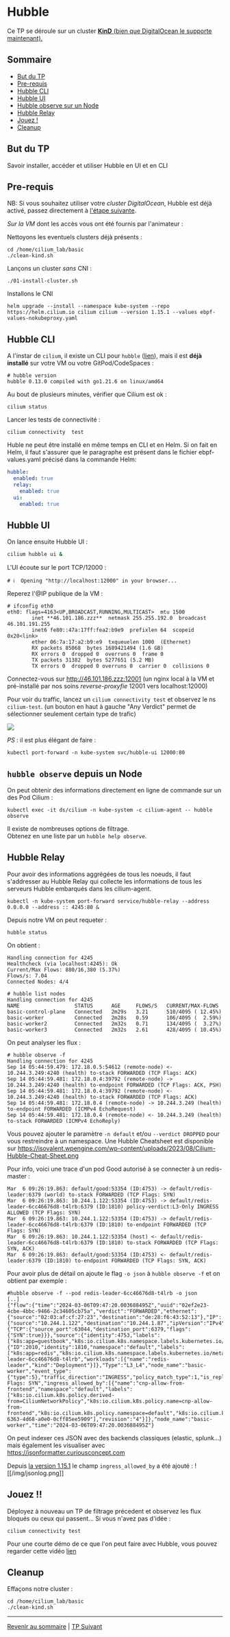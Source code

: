 # Hubble

Ce TP se déroule sur un cluster <ins>**KinD**<ins> (bien que DigitalOcean le supporte maintenant). 

## Sommaire
  * [But du TP](#but-du-tp)
  * [Pre-requis](#pre-requis)
  * [Hubble CLI](#hubble-cli)
  * [Hubble UI](#hubble-ui)
  * [Hubble observe sur un Node](#hubble-observe-sur-un-node)
  * [Hubble Relay](#hubble-relay)
  * [Jouez !](#jouez-)
  * [Cleanup](#cleanup)

## But du TP
Savoir installer, accéder et utiliser Hubble en UI et en CLI 

## Pre-requis

NB: Si vous souhaitez utiliser votre *cluster DigitalOcean*, Hubble est déjà activé, passez directement à [l'étape suivante](https://github.com/srnfr/TP-CNI/blob/main/docs/TP14.md#hubble-ui).

*Sur la VM* dont les accès vous ont été fournis par l'animateur :

Nettoyons les eventuels clusters déjà présents :
```shell
cd /home/cilium_lab/basic
./clean-kind.sh 
```

Lançons un cluster *sans* CNI :
```shell
./01-install-cluster.sh
```

Installons le CNI
```shell
helm upgrade --install --namespace kube-system --repo https://helm.cilium.io cilium cilium --version 1.15.1 --values ebpf-values-nokubeproxy.yaml
```

## Hubble CLI

A l'instar de `cilium`, il existe un CLI pour `hubble` ([lien](https://docs.cilium.io/en/stable/gettingstarted/hubble_setup/#install-the-hubble-client)), mais il est **déjà installé** sur votre VM ou votre GitPod/CodeSpaces :

```shell
# hubble version
hubble 0.13.0 compiled with go1.21.6 on linux/amd64
```

Au bout de plusieurs minutes, vérifier que Cilium est ok :
```shell
cilium status
```
Lancer les tests de connectivité :
```shell
cilium connectivity  test
```

Huble ne peut être installé en même temps en CLI et en Helm.
Si on fait en Helm, il faut s'assurer que le paragraphe est présent dans le fichier ebpf-values.yaml précisé dans la commande Helm:
```yaml
hubble:
  enabled: true
  relay:
    enabled: true
  ui:
    enabled: true
```

## Hubble UI

On lance ensuite Hubble UI :
```bash
cilium hubble ui &
```

L'UI écoute sur le port TCP/12000 :
```
# ℹ️  Opening "http://localhost:12000" in your browser...
```

Reperez l'@IP publique de la VM :
```shell
# ifconfig eth0
eth0: flags=4163<UP,BROADCAST,RUNNING,MULTICAST>  mtu 1500
        inet **46.101.186.zzz**  netmask 255.255.192.0  broadcast 46.101.191.255
        inet6 fe80::47a:17ff:fea2:b9e9  prefixlen 64  scopeid 0x20<link>
        ether 06:7a:17:a2:b9:e9  txqueuelen 1000  (Ethernet)
        RX packets 85068  bytes 1689421494 (1.6 GB)
        RX errors 0  dropped 0  overruns 0  frame 0
        TX packets 31382  bytes 5277651 (5.2 MB)
        TX errors 0  dropped 0 overruns 0  carrier 0  collisions 0
```

Connectez-vous sur http://46.101.186.zzz:12001 (un nginx local à la VM et pré-installé par nos soins *reverse-proxyfie* 12001 vers localhost:12000)

Pour voir du traffic, lancez un `cilium connectivity test` et observez le ns `cilium-test`.
(un bouton en haut à gauche "Any Verdict" permet de sélectionner seulement certain type de trafic)

![](../img/servicemap.png)

*PS* : il est plus élégant de faire :
```shell
kubectl port-forward -n kube-system svc/hubble-ui 12000:80
```

## `hubble observe` depuis un Node

On peut obtenir des informations directement en ligne de commande sur un des Pod Cilium :

```shell
kubectl exec -it ds/cilium -n kube-system -c cilium-agent -- hubble observe           
```

Il existe de nombreuses options de filtrage.   
Obtenez en une liste par un `hubble help observe`.

## Hubble Relay

Pour avoir des informations aggrégées de tous les noeuds, il faut s'addresser au Hubble Relay qui collecte les informations de tous les serveurs Hubble embarqués dans les cilium-agent.

```shell
kubectl -n kube-system port-forward service/hubble-relay --address 0.0.0.0 --address :: 4245:80 &
```

Depuis notre VM on peut requeter :
```shell
hubble status
```

On obtient :
```
Handling connection for 4245
Healthcheck (via localhost:4245): Ok
Current/Max Flows: 880/16,380 (5.37%)
Flows/s: 7.04
Connected Nodes: 4/4
```

```shell
# hubble list nodes
Handling connection for 4245
NAME                  STATUS      AGE     FLOWS/S   CURRENT/MAX-FLOWS
basic-control-plane   Connected   2m29s   3.21      510/4095 ( 12.45%)
basic-worker          Connected   2m28s   0.59      106/4095 (  2.59%)
basic-worker2         Connected   2m32s   0.71      134/4095 (  3.27%)
basic-worker3         Connected   2m32s   2.61      428/4095 ( 10.45%)
```

On peut analyser les flux :
```shell
# hubble observe -f
Handling connection for 4245
Sep 14 05:44:59.479: 172.18.0.5:54612 (remote-node) <- 10.244.3.249:4240 (health) to-stack FORWARDED (TCP Flags: ACK)
Sep 14 05:44:59.481: 172.18.0.4:39792 (remote-node) -> 10.244.3.249:4240 (health) to-endpoint FORWARDED (TCP Flags: ACK, PSH)
Sep 14 05:44:59.481: 172.18.0.4:39792 (remote-node) <- 10.244.3.249:4240 (health) to-stack FORWARDED (TCP Flags: ACK)
Sep 14 05:44:59.481: 172.18.0.4 (remote-node) -> 10.244.3.249 (health) to-endpoint FORWARDED (ICMPv4 EchoRequest)
Sep 14 05:44:59.481: 172.18.0.4 (remote-node) <- 10.244.3.249 (health) to-stack FORWARDED (ICMPv4 EchoReply)
```

Vous pouvez ajouter le paramètre `-n default` et/ou `--verdict DROPPED` pour vous restreindre à un namespace.
Une Hubble Cheatsheet est disponible sur https://isovalent.wpengine.com/wp-content/uploads/2023/08/Cilium-Hubble-Cheat-Sheet.png

Pour info, voici une trace d'un pod Good autorisé à se connecter à un redis-master :
```shell
Mar  6 09:26:19.863: default/good:53354 (ID:4753) -> default/redis-leader:6379 (world) to-stack FORWARDED (TCP Flags: SYN)
Mar  6 09:26:19.863: 10.244.1.122:53354 (ID:4753) -> default/redis-leader-6cc46676d8-t4lrb:6379 (ID:1810) policy-verdict:L3-Only INGRESS ALLOWED (TCP Flags: SYN)
Mar  6 09:26:19.863: 10.244.1.122:53354 (ID:4753) -> default/redis-leader-6cc46676d8-t4lrb:6379 (ID:1810) to-endpoint FORWARDED (TCP Flags: SYN)
Mar  6 09:26:19.863: 10.244.1.122:53354 (host) <- default/redis-leader-6cc46676d8-t4lrb:6379 (ID:1810) to-stack FORWARDED (TCP Flags: SYN, ACK)
Mar  6 09:26:19.863: default/good:53354 (ID:4753) <- default/redis-leader:6379 (ID:1810) to-endpoint FORWARDED (TCP Flags: SYN, ACK)
```

Pour avoir plus de détail on ajoute le flag `-o json` à `hubble observe -f` et on obtient par exemple :
```shell
#hubble observe -f --pod redis-leader-6cc46676d8-t4lrb -o json
[..]
{"flow":{"time":"2024-03-06T09:47:20.003688495Z","uuid":"02ef2e23-4cbe-4bbc-9466-2c34605cb75a","verdict":"FORWARDED","ethernet":{"source":"02:03:af:cf:27:23","destination":"de:28:f6:43:52:13"},"IP":{"source":"10.244.1.122","destination":"10.244.1.87","ipVersion":"IPv4"},"l4":{"TCP":{"source_port":63044,"destination_port":6379,"flags":{"SYN":true}}},"source":{"identity":4753,"labels":["k8s:app=guestbook","k8s:io.cilium.k8s.namespace.labels.kubernetes.io/metadata.name=default","k8s:io.cilium.k8s.policy.cluster=default","k8s:io.cilium.k8s.policy.serviceaccount=default","k8s:io.kubernetes.pod.namespace=default","k8s:tier=frontend"]},"destination":{"ID":2010,"identity":1810,"namespace":"default","labels":["k8s:app=redis","k8s:io.cilium.k8s.namespace.labels.kubernetes.io/metadata.name=default","k8s:io.cilium.k8s.policy.cluster=default","k8s:io.cilium.k8s.policy.serviceaccount=default","k8s:io.kubernetes.pod.namespace=default","k8s:role=leader","k8s:tier=backend"],"pod_name":"redis-leader-6cc46676d8-t4lrb","workloads":[{"name":"redis-leader","kind":"Deployment"}]},"Type":"L3_L4","node_name":"basic-worker","event_type":{"type":5},"traffic_direction":"INGRESS","policy_match_type":1,"is_reply":false,"Summary":"TCP Flags: SYN","ingress_allowed_by":[{"name":"cnp-allow-from-frontend","namespace":"default","labels":["k8s:io.cilium.k8s.policy.derived-from=CiliumNetworkPolicy","k8s:io.cilium.k8s.policy.name=cnp-allow-from-frontend","k8s:io.cilium.k8s.policy.namespace=default","k8s:io.cilium.k8s.policy.uid=76f3e468-6363-4d68-a0e0-0cff85ee5909"],"revision":"4"}]},"node_name":"basic-worker","time":"2024-03-06T09:47:20.003688495Z"}
```
On peut indexer ces JSON avec des backends classiques (elastic, splunk...) mais également les visualiser avec https://jsonformatter.curiousconcept.com

Depuis [la version 1.15.1](https://isovalent.com/blog/post/cilium-1-15/#correlate-traffic-flows-to-a-network-policy) le champ `ingress_allowed_by` a été ajouté :
![[/img/jsonlog.png]]

## Jouez !!

Déployez à nouveau un TP de filtrage précedent et observez les flux bloqués ou ceux qui passent...
Si vous n'avez pas d'idée :

```shell
cilium connectivity test
```

Pour une courte démo de ce que l'on peut faire avec Hubble, vous pouvez regarder cette vidéo [lien](https://www.youtube.com/watch?v=zQr4tEj-a4M)

## Cleanup

Effaçons notre cluster :

```shell
cd /home/cilium_lab/basic
./clean-kind.sh 
```
---



[Revenir au sommaire](../README.md) | [TP Suivant](./TP14.md)
